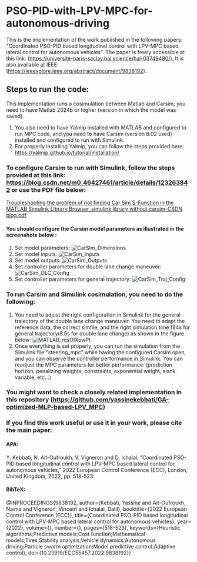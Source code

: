 # PSO-PID-with-LPV-MPC-for-autonomous-driving
This is the implementation of the work published  in the following papers: "Coordinated PSO-PID based longitudinal control with LPV-MPC based lateral control for autonomous vehicles". 
The paper is freely accessible at this link: (https://universite-paris-saclay.hal.science/hal-03749480/), It is also available at IEEE: (https://ieeexplore.ieee.org/abstract/document/9838192). 

## Steps to run the code:
This implementation runs a cosimulation between Matlab and Carsim; you need to have Matlab 2024b or higher (version in which the model was saved). 
1. You also need to have Yalmip installed with MATLAB and configured to run MPC code, and you need to have Carsim (version 8.02 used) installed and configured to run with Simulink.
2. For properly installing Yalmip, you can follow the steps provided here: https://yalmip.github.io/tutorial/installation/
   
### To configure Carsim to run with Simulink, follow the steps provided at this link: https://blog.csdn.net/m0_46427461/article/details/123263842 or use the PDF file below: 
[Troubleshooting the problem of not finding Car Sim S-Function in the MATLAB Simulink Library Browser_simulink library without carsim-CSDN blog.pdf](https://github.com/user-attachments/files/21080578/Troubleshooting.the.problem.of.not.finding.Car.Sim.S-Function.in.the.MATLAB.Simulink.Library.Browser_simulink.library.without.carsim-CSDN.blog.pdf)
#### You should configure the Carsim model parameters as illustrated in the screenshots below : 
1. Set model parameters: ![CarSim_Dimensions](https://github.com/user-attachments/assets/6910f9d8-bae4-4aaa-9779-780d7a15a5b9)
2. Set model inputs: ![CarSim_Inputs](https://github.com/user-attachments/assets/0b6a406d-b23e-4910-9bfe-ccef6d1750ec)
3. Set model outputs: ![CarSim_Outputs](https://github.com/user-attachments/assets/a298daaa-697d-4687-970b-a8be5cd6878c)
4. Set controller parameters for double lane change maneuver: ![CarSim_DLC_Config](https://github.com/user-attachments/assets/9dbcee88-a665-46be-bbd6-84cfa6be358c)
5. Set controller parameters for general trajectory: ![CarSim_Traj_Config](https://github.com/user-attachments/assets/28f0970e-32cc-4db3-87fd-50146c032521)
   
### To run Carsim and Simulink cosimulation, you need to do the following: 
1. You need to adjust the right configuration in Simulink for the general trajectory of the double lane change maneuver. You need to adapt the reference data, the correct simfile, and the right simulation time (84s for general trajectory/8.5s for double lane change) as shown in the figure below:
![MATLAB_rqsOIXpwPt](https://github.com/user-attachments/assets/999556ee-befa-4b2b-ac80-4e9cb6f4dce9)
2. Once everything is set properly, you can run the simulation from the Simulink file "steering_mpc" while having the configured Carsim open, and you can observe the controller performance in Simulink. You can readjust the MPC parameters for better performance: (prediction horizon, penalizing weights, constraints, exponential weight, slack variable, etc...) 
### You might want to check a closely related implementation in this repository (https://github.com/yassinekebbati/GA-optimized-MLP-based-LPV_MPC)

### If you find this work useful or use it in your work, please cite the main paper:
#### APA:
Y. Kebbati, N. Ait-Oufroukh, V. Vigneron and D. Ichalal, "Coordinated PSO-PID based longitudinal control with LPV-MPC based lateral control for autonomous vehicles," 2022 European Control Conference (ECC), London, United Kingdom, 2022, pp. 518-523.


#### BibTeX:
@INPROCEEDINGS{9838192,
  author={Kebbati, Yassine and Ait-Oufroukh, Naima and Vigneron, Vincent and Ichalal, Dalil},
  booktitle={2022 European Control Conference (ECC)}, 
  title={Coordinated PSO-PID based longitudinal control with LPV-MPC based lateral control for autonomous vehicles}, 
  year={2022},
  volume={},
  number={},
  pages={518-523},
  keywords={Heuristic algorithms;Predictive models;Cost function;Mathematical models;Tires;Stability analysis;Vehicle dynamics;Autonomous driving;Particle swarm optimization;Model predictive control;Adaptive control},
  doi={10.23919/ECC55457.2022.9838192}}


